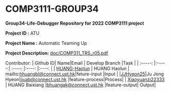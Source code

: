 # COMP3111-GROUP34
**Group34-Life-Debugger Repository for 2022 COMP3111 project**

**Project ID :** ATU

**Project Name :** Automatic Teaming Up 

**Project Description:** [doc/COMP311_TRS_r05.pdf](doc/COMP311_TRS_r05.pdf)

Contributor:
| Github ID| Name|Email | Develop Branch |Task |
| :-----: |:-----:| :----: |:----: |:----: |
| [HUANG-Haolun](https://github.com/HUANG-Haolun) | HUANG Haolun | mailto:hhuangbl@connect.ust.hk|feture-input |Input |
|[JJHyeon25](https://github.com/JJHyeon25)|Ju Jong Hyeon|jjuab@connect.ust.hk |feature-process|Process|
| [Xiaoyuanzi22333](https://github.com/XiaoYuanZi)  | HUANG Baixiang |bhuangak@connect.ust.hk |feature-output| Output|
